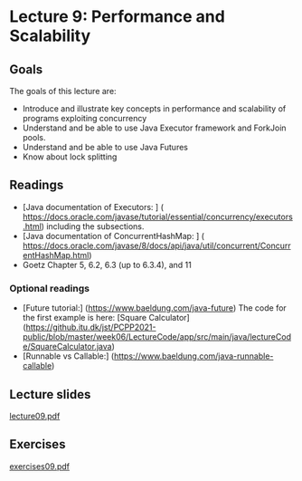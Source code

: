 # Lecture 9: Performance and Scalability

## Goals

The goals of this lecture are:
* Introduce and illustrate key concepts in performance and scalability of programs exploiting concurrency
* Understand and be able to use Java Executor framework and ForkJoin pools.
* Understand and be able to use Java Futures
* Know about lock splitting


## Readings 

* [Java documentation of Executors: ] ( https://docs.oracle.com/javase/tutorial/essential/concurrency/executors.html) including the subsections.
* [Java documentation of ConcurrentHashMap: ] (   https://docs.oracle.com/javase/8/docs/api/java/util/concurrent/ConcurrentHashMap.html)
* Goetz Chapter 5, 6.2, 6.3 (up to 6.3.4), and  11 



### Optional readings

* [Future tutorial:] (https://www.baeldung.com/java-future)
The code for the first example is here: [Square Calculator] (https://github.itu.dk/jst/PCPP2021-public/blob/master/week06/LectureCode/app/src/main/java/lectureCode/SquareCalculator.java)
* [Runnable vs Callable:] (https://www.baeldung.com/java-runnable-callable)


## Lecture slides

[lecture09.pdf ](https://github.itu.dk/jst/PCPP2024-Public/blob/main/week09/lecture09.pdf)


## Exercises

[exercises09.pdf](https://github.itu.dk/jst/PCPP2024-Public/blob/main/week09/exercise09.pdf)
